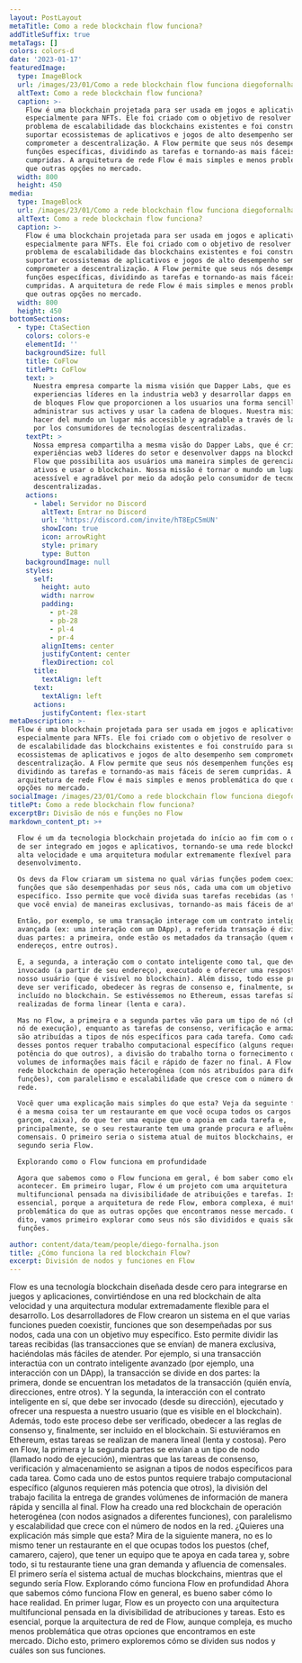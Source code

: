 ```yaml
---
layout: PostLayout
metaTitle: Como a rede blockchain flow funciona?
addTitleSuffix: true
metaTags: []
colors: colors-d
date: '2023-01-17'
featuredImage:
  type: ImageBlock
  url: /images/23/01/Como a rede blockchain flow funciona diegofornalha.png
  altText: Como a rede blockchain flow funciona?
  caption: >-
    Flow é uma blockchain projetada para ser usada em jogos e aplicativos,
    especialmente para NFTs. Ele foi criado com o objetivo de resolver o
    problema de escalabilidade das blockchains existentes e foi construído para
    suportar ecossistemas de aplicativos e jogos de alto desempenho sem
    comprometer a descentralização. A Flow permite que seus nós desempenhem
    funções específicas, dividindo as tarefas e tornando-as mais fáceis de serem
    cumpridas. A arquitetura de rede Flow é mais simples e menos problemática do
    que outras opções no mercado.
  width: 800
  height: 450
media:
  type: ImageBlock
  url: /images/23/01/Como a rede blockchain flow funciona diegofornalha.png
  altText: Como a rede blockchain flow funciona?
  caption: >-
    Flow é uma blockchain projetada para ser usada em jogos e aplicativos,
    especialmente para NFTs. Ele foi criado com o objetivo de resolver o
    problema de escalabilidade das blockchains existentes e foi construído para
    suportar ecossistemas de aplicativos e jogos de alto desempenho sem
    comprometer a descentralização. A Flow permite que seus nós desempenhem
    funções específicas, dividindo as tarefas e tornando-as mais fáceis de serem
    cumpridas. A arquitetura de rede Flow é mais simples e menos problemática do
    que outras opções no mercado.
  width: 800
  height: 450
bottomSections:
  - type: CtaSection
    colors: colors-e
    elementId: ''
    backgroundSize: full
    title: CoFlow
    titlePt: CoFlow
    text: >
      Nuestra empresa comparte la misma visión que Dapper Labs, que es crear
      experiencias líderes en la industria web3 y desarrollar dapps en la cadena
      de bloques Flow que proporcionen a los usuarios una forma sencilla de
      administrar sus activos y usar la cadena de bloques. Nuestra misión es
      hacer del mundo un lugar más accesible y agradable a través de la adopción
      por los consumidores de tecnologías descentralizadas.
    textPt: >
      Nossa empresa compartilha a mesma visão do Dapper Labs, que é criar
      experiências web3 líderes do setor e desenvolver dapps na blockchain da
      Flow que possibilita aos usuários uma maneira simples de gerenciar seus
      ativos e usar o blockchain. Nossa missão é tornar o mundo um lugar mais
      acessível e agradável por meio da adoção pelo consumidor de tecnologias
      descentralizadas.
    actions:
      - label: Servidor no Discord
        altText: Entrar no Discord
        url: 'https://discord.com/invite/hT8EpC5mUN'
        showIcon: true
        icon: arrowRight
        style: primary
        type: Button
    backgroundImage: null
    styles:
      self:
        height: auto
        width: narrow
        padding:
          - pt-28
          - pb-28
          - pl-4
          - pr-4
        alignItems: center
        justifyContent: center
        flexDirection: col
      title:
        textAlign: left
      text:
        textAlign: left
      actions:
        justifyContent: flex-start
metaDescription: >-
  Flow é uma blockchain projetada para ser usada em jogos e aplicativos,
  especialmente para NFTs. Ele foi criado com o objetivo de resolver o problema
  de escalabilidade das blockchains existentes e foi construído para suportar
  ecossistemas de aplicativos e jogos de alto desempenho sem comprometer a
  descentralização. A Flow permite que seus nós desempenhem funções específicas,
  dividindo as tarefas e tornando-as mais fáceis de serem cumpridas. A
  arquitetura de rede Flow é mais simples e menos problemática do que outras
  opções no mercado.
socialImage: /images/23/01/Como a rede blockchain flow funciona diegofornalha.png
titlePt: Como a rede blockchain flow funciona?
excerptBr: Divisão de nós e funções no Flow
markdown_content_pt: >+

  Flow é um da tecnologia blockchain projetada do início ao fim com o objetivo
  de ser integrado em jogos e aplicativos, tornando-se uma rede blockchain de
  alta velocidade e uma arquitetura modular extremamente flexível para o
  desenvolvimento.

  Os devs da Flow criaram um sistema no qual várias funções podem coexistir,
  funções que são desempenhadas por seus nós, cada uma com um objetivo muito
  específico. Isso permite que você divida suas tarefas recebidas (as transações
  que você envia) de maneiras exclusivas, tornando-as mais fáceis de atender.

  Então, por exemplo, se uma transação interage com um contrato inteligente
  avançada (ex: uma interação com um DApp), a referida transação é dividida em
  duas partes: a primeira, onde estão os metadados da transação (quem envia,
  endereços, entre outros).

  E, a segunda, a interação com o contato inteligente como tal, que deve ser
  invocado (a partir de seu endereço), executado e oferecer uma resposta ao
  nosso usuário (que é visível no blockchain). Além disso, todo esse processo
  deve ser verificado, obedecer às regras de consenso e, finalmente, ser
  incluído no blockchain. Se estivéssemos no Ethereum, essas tarefas são
  realizadas de forma linear (lenta e cara).

  Mas no Flow, a primeira e a segunda partes vão para um tipo de nó (chamado de
  nó de execução), enquanto as tarefas de consenso, verificação e armazenamento
  são atribuídas a tipos de nós específicos para cada tarefa. Como cada um
  desses pontos requer trabalho computacional específico (alguns requerem mais
  potência do que outros), a divisão do trabalho torna o fornecimento de grandes
  volumes de informações mais fácil e rápido de fazer no final. A Flow criou uma
  rede blockchain de operação heterogênea (com nós atribuídos para diferentes
  funções), com paralelismo e escalabilidade que cresce com o número de nós na
  rede.

  Você quer uma explicação mais simples do que esta? Veja da seguinte forma, não
  é a mesma coisa ter um restaurante em que você ocupa todos os cargos (de chef,
  garçom, caixa), do que ter uma equipe que o apoia em cada tarefa e,
  principalmente, se o seu restaurante tem uma grande procura e afluência de
  comensais. O primeiro seria o sistema atual de muitos blockchains, enquanto o
  segundo seria Flow.

  Explorando como o Flow funciona em profundidade

  Agora que sabemos como o Flow funciona em geral, é bom saber como ele o faz
  acontecer. Em primeiro lugar, Flow é um projeto com uma arquitetura
  multifuncional pensada na divisibilidade de atribuições e tarefas. Isso é
  essencial, porque a arquitetura de rede Flow, embora complexa, é muito menos
  problemática do que as outras opções que encontramos nesse mercado. Com isso
  dito, vamos primeiro explorar como seus nós são divididos e quais são suas
  funções.

author: content/data/team/people/diego-fornalha.json
title: ¿Cómo funciona la red blockchain Flow?
excerpt: División de nodos y funciones en Flow
---
```


Flow es una tecnología blockchain diseñada desde cero para integrarse en juegos y aplicaciones, convirtiéndose en una red blockchain de alta velocidad y una arquitectura modular extremadamente flexible para el desarrollo.
Los desarrolladores de Flow crearon un sistema en el que varias funciones pueden coexistir, funciones que son desempeñadas por sus nodos, cada una con un objetivo muy específico. Esto permite dividir las tareas recibidas (las transacciones que se envían) de manera exclusiva, haciéndolas más fáciles de atender.
Por ejemplo, si una transacción interactúa con un contrato inteligente avanzado (por ejemplo, una interacción con un DApp), la transacción se divide en dos partes: la primera, donde se encuentran los metadatos de la transacción (quién envía, direcciones, entre otros).
Y la segunda, la interacción con el contrato inteligente en sí, que debe ser invocado (desde su dirección), ejecutado y ofrecer una respuesta a nuestro usuario (que es visible en el blockchain). Además, todo este proceso debe ser verificado, obedecer a las reglas de consenso y, finalmente, ser incluido en el blockchain. Si estuviéramos en Ethereum, estas tareas se realizan de manera lineal (lenta y costosa).
Pero en Flow, la primera y la segunda partes se envían a un tipo de nodo (llamado nodo de ejecución), mientras que las tareas de consenso, verificación y almacenamiento se asignan a tipos de nodos específicos para cada tarea. Como cada uno de estos puntos requiere trabajo computacional específico (algunos requieren más potencia que otros), la división del trabajo facilita la entrega de grandes volúmenes de información de manera rápida y sencilla al final. Flow ha creado una red blockchain de operación heterogénea (con nodos asignados a diferentes funciones), con paralelismo y escalabilidad que crece con el número de nodos en la red.
¿Quieres una explicación más simple que esta? Mira de la siguiente manera, no es lo mismo tener un restaurante en el que ocupas todos los puestos (chef, camarero, cajero), que tener un equipo que te apoya en cada tarea y, sobre todo, si tu restaurante tiene una gran demanda y afluencia de comensales. El primero sería el sistema actual de muchas blockchains, mientras que el segundo sería Flow.
Explorando cómo funciona Flow en profundidad
Ahora que sabemos cómo funciona Flow en general, es bueno saber cómo lo hace realidad. En primer lugar, Flow es un proyecto con una arquitectura multifuncional pensada en la divisibilidad de atribuciones y tareas. Esto es esencial, porque la arquitectura de red de Flow, aunque compleja, es mucho menos problemática que otras opciones que encontramos en este mercado. Dicho esto, primero exploremos cómo se dividen sus nodos y cuáles son sus funciones.
